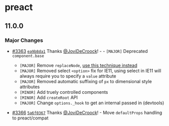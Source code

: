 # preact

## 11.0.0
### Major Changes



- [#3363](https://github.com/preactjs/preact/pull/3363) [`ea9b8da1`](https://github.com/preactjs/preact/commit/ea9b8da180b66490e99cfbc6b103d178436b31b8) Thanks [@JoviDeCroock](https://github.com/JoviDeCroock)! - - `[MAJOR]` Deprecated `component.base`
  - `[MAJOR]` Remove `replaceNode`, [use this technique instead](https://gist.github.com/developit/f321a9ef092ad39f54f8d7c8f99eb29a)
  - `[MAJOR]` Removed select `<option>` fix for IE11, using select in IE11 will always require you to specify a `value` attribute
  - `[MAJOR]` Removed automatic suffixing of `px` to dimensional style attributes
  - `[MINOR]` Add truely controlled components
  - `[MINOR]` Add `createRoot` API
  - `[MAJOR]` Change `options._hook` to get an internal passed in (devtools)


- [#3366](https://github.com/preactjs/preact/pull/3366) [`5a6f0367`](https://github.com/preactjs/preact/commit/5a6f0367e8c8d77b3c87488ee5e67e52483dd19a) Thanks [@JoviDeCroock](https://github.com/JoviDeCroock)! - Move `defaultProps` handling to preact/compat
